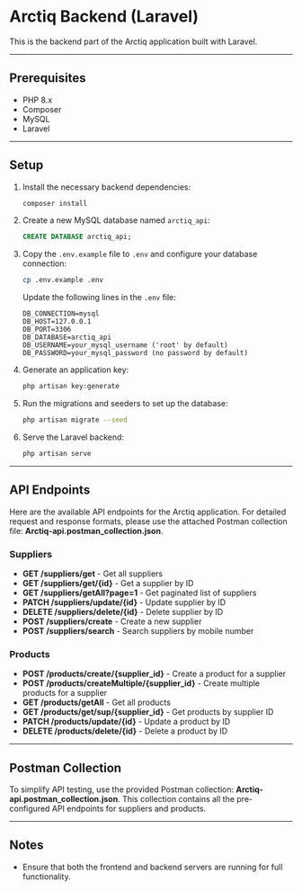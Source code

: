 # Arctiq Backend (Laravel)

This is the backend part of the Arctiq application built with Laravel.

---

## Prerequisites
- PHP 8.x
- Composer
- MySQL
- Laravel

---

## Setup

1. Install the necessary backend dependencies:

    ```bash
    composer install
    ```

2. Create a new MySQL database named `arctiq_api`:

    ```sql
    CREATE DATABASE arctiq_api;
    ```

3. Copy the `.env.example` file to `.env` and configure your database connection:

    ```bash
    cp .env.example .env
    ```

    Update the following lines in the `.env` file:

    ```env
    DB_CONNECTION=mysql
    DB_HOST=127.0.0.1
    DB_PORT=3306
    DB_DATABASE=arctiq_api
    DB_USERNAME=your_mysql_username ('root' by default)
    DB_PASSWORD=your_mysql_password (no password by default)
    ```

4. Generate an application key:

    ```bash
    php artisan key:generate
    ```

5. Run the migrations and seeders to set up the database:

    ```bash
    php artisan migrate --seed
    ```

6. Serve the Laravel backend:

    ```bash
    php artisan serve
    ```

---

## API Endpoints

Here are the available API endpoints for the Arctiq application. For detailed request and response formats, please use the attached Postman collection file: **Arctiq-api.postman_collection.json**.

### Suppliers
- **GET /suppliers/get** - Get all suppliers
- **GET /suppliers/get/{id}** - Get a supplier by ID
- **GET /suppliers/getAll?page=1** - Get paginated list of suppliers
- **PATCH /suppliers/update/{id}** - Update supplier by ID
- **DELETE /suppliers/delete/{id}** - Delete supplier by ID
- **POST /suppliers/create** - Create a new supplier
- **POST /suppliers/search** - Search suppliers by mobile number

### Products
- **POST /products/create/{supplier_id}** - Create a product for a supplier
- **POST /products/createMultiple/{supplier_id}** - Create multiple products for a supplier
- **GET /products/getAll** - Get all products
- **GET /products/get/sup/{supplier_id}** - Get products by supplier ID
- **PATCH /products/update/{id}** - Update a product by ID
- **DELETE /products/delete/{id}** - Delete a product by ID

---

## Postman Collection

To simplify API testing, use the provided Postman collection: **Arctiq-api.postman_collection.json**. This collection contains all the pre-configured API endpoints for suppliers and products.

---

## Notes

- Ensure that both the frontend and backend servers are running for full functionality.
